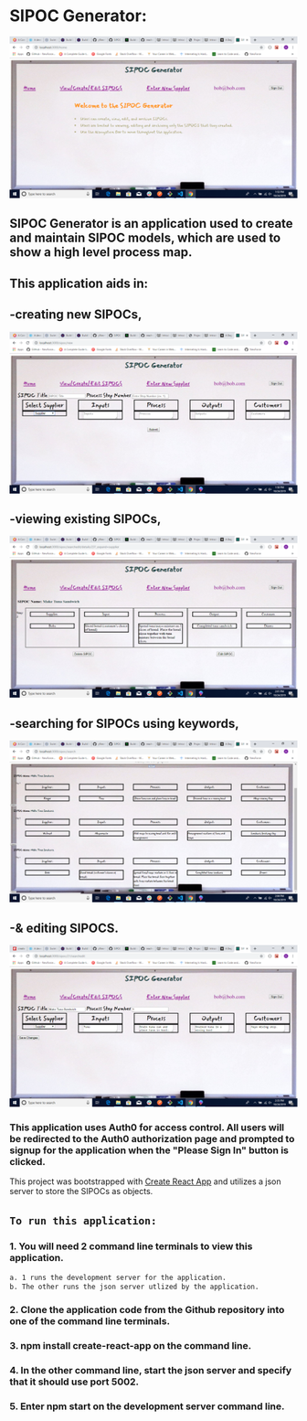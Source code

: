 # SIPOC Generator:

![alt text](homeimg.png "Home Page")

## SIPOC Generator is an application used to create and maintain SIPOC models, which are used to show a high level process map.

## This application aids in:

## -creating new SIPOCs,
![alt text](createimg.png "Create New SIPOC Page")

## -viewing existing SIPOCs,
![alt text](detailimg.png "SIPOC Details Page")

## -searching for SIPOCs using keywords,
![alt text](searchimg.png "Search Page")

## -& editing SIPOCS.
![alt text](editimg.png "Search Page")

### This application uses Auth0 for access control. All users will be redirected to the Auth0 authorization page and prompted to signup for the application when the "Please Sign In" button is clicked.

This project was bootstrapped with [Create React App](https://github.com/facebook/create-react-app) and utilizes a json server to store the SIPOCs as objects.

## `To run this application:`
### 1. You will need 2 command line terminals to view this application.
    a. 1 runs the development server for the application.
    b. The other runs the json server utlized by the application.

### 2. Clone the application code from the Github repository into one of the command line terminals.

### 3. npm install create-react-app on the command line.

### 4. In the other command line, start the json server and specify that it should use port 5002.

### 5. Enter npm start on the development server command line.




